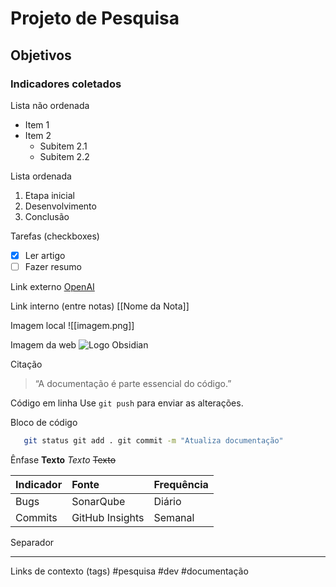 # Projeto de Pesquisa
## Objetivos
### Indicadores coletados

Lista não ordenada
- Item 1
- Item 2
  - Subitem 2.1
  - Subitem 2.2

Lista ordenada
1. Etapa inicial
2. Desenvolvimento
3. Conclusão

Tarefas (checkboxes)
- [x] Ler artigo
- [ ] Fazer resumo

Link externo
[OpenAI](https://openai.com)

Link interno (entre notas)
[[Nome da Nota]]

Imagem local
![[imagem.png]]

Imagem da web
![Logo Obsidian](https://obsidian.md/images/obsidian-logo.svg)

Citação
> “A documentação é parte essencial do código.”

Código em linha
Use `git push` para enviar as alterações.

Bloco de código
```bash 
   git status git add . git commit -m "Atualiza documentação" 
```

Ênfase
**Texto**
*Texto*
~~Texto~~

| Indicador | Fonte           | Frequência |
| :-------- | :-------------- | :--------- |
| Bugs      | SonarQube       | Diário     |
| Commits   | GitHub Insights | Semanal    |

Separador

---

Links de contexto (tags)
#pesquisa #dev #documentação
